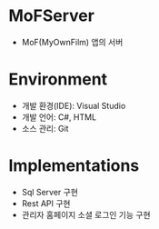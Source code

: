 # MoFServer
* MoF(MyOwnFilm) 앱의 서버

# Environment
* 개발 환경(IDE): Visual Studio
* 개발 언어: C#, HTML
* 소스 관리: Git

# Implementations
* Sql Server 구현
* Rest API 구현
* 관리자 홈페이지 소셜 로그인 기능 구현
